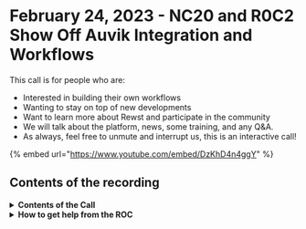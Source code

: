 # February 24, 2023 - NC20 and R0C2 Show Off Auvik Integration and Workflows

This call is for people who are:

* Interested in building their own workflows
* Wanting to stay on top of new developments
* Want to learn more about Rewst and participate in the community
* We will talk about the platform, news, some training, and any Q\&A.
* As always, feel free to unmute and interrupt us, this is an interactive call!

{% embed url="https://www.youtube.com/embed/DzKhD4n4ggY" %}

## Contents of the recording

<details>

<summary><strong>Contents of the Call</strong></summary>

This week Aharon is returning from Right of Boom at warp speed. NC20 Human Automation relations and his counterparts R0C2 and Shay from the Matrix show off the Auvik Integration, Workflow Demos, and a Crate demo! NickC20 starts us off with an update from the Dev Team and what's been released this week, announcing the Auvik integration, available today, as well as some bug fixes and what's in testing and development.

Next, our Dev team shows off the Auvik integration and then some ROC members show off some awesome workflows you won't want to miss. Then Shay from the Matrix shows up to show off a Create example? How many sci-fi references can we make in this description?

Tune in next time for \[insert sci-fi reference here]!

</details>

<details>

<summary><strong>How to get help from the ROC</strong></summary>

How to get help - Engage the ROC in Slack - Email support coming soon! - \[FUTURE] Live chat in the app - Would this be helpful to people? - Documentation - https://rewst.help - Feature Requests - https://rewst.canny.io/

</details>
